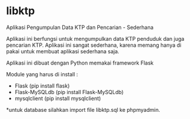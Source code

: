 # libktp
Aplikasi Pengumpulan Data KTP dan Pencarian - Sederhana

Aplikasi ini berfungsi untuk mengumpulkan data KTP penduduk dan juga pencarian KTP. Aplikasi ini sangat sederhana, karena memang hanya di pakai untuk membuat aplikasi sederhana saja.

Aplikasi ini dibuat dengan Python memakai framework Flask

Module yang harus di install :
- Flask (pip install flask)
- Flask-MySQLdb (pip install Flask-MySQLdb)
- mysqlclient (pip install mysqlclient)

*untuk database silahkan import file libktp.sql ke phpmyadmin.
